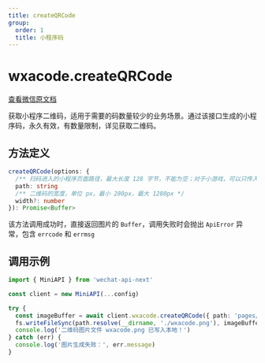 ```yaml
---
title: createQRCode
group:
  order: 1
  title: 小程序码
---
```


# wxacode.createQRCode

[查看微信原文档](https://developers.weixin.qq.com/miniprogram/dev/api-backend/open-api/qr-code/wxacode.createQRCode.html)

获取小程序二维码，适用于需要的码数量较少的业务场景。通过该接口生成的小程序码，永久有效，有数量限制，详见获取二维码。

## 方法定义

```typescript
createQRCode(options: {
  /** 扫码进入的小程序页面路径，最大长度 128 字节，不能为空；对于小游戏，可以只传入 query 部分，来实现传参效果，如：传入 "?foo=bar"，即可在 wx.getLaunchOptionsSync 接口中的 query 参数获取到 {foo:"bar"}。 */
  path: string
  /** 二维码的宽度，单位 px。最小 280px，最大 1280px */
  width?: number
}): Promise<Buffer>
```

该方法调用成功时，直接返回图片的 `Buffer`，调用失败时会抛出 `ApiError` 异常，包含 `errcode` 和 `errmsg`

## 调用示例

```typescript
import { MiniAPI } from 'wechat-api-next'

const client = new MiniAPI(...config)

try {
  const imageBuffer = await client.wxacode.createQRCode({ path: 'pages/index/index?id=11' })
  fs.writeFileSync(path.resolve(__dirname, './wxacode.png'), imageBuffer)
  console.log('二维码图片文件 wxacode.png 已写入本地！')
} catch (err) {
  console.log('图片生成失败：', err.message)
}
```
